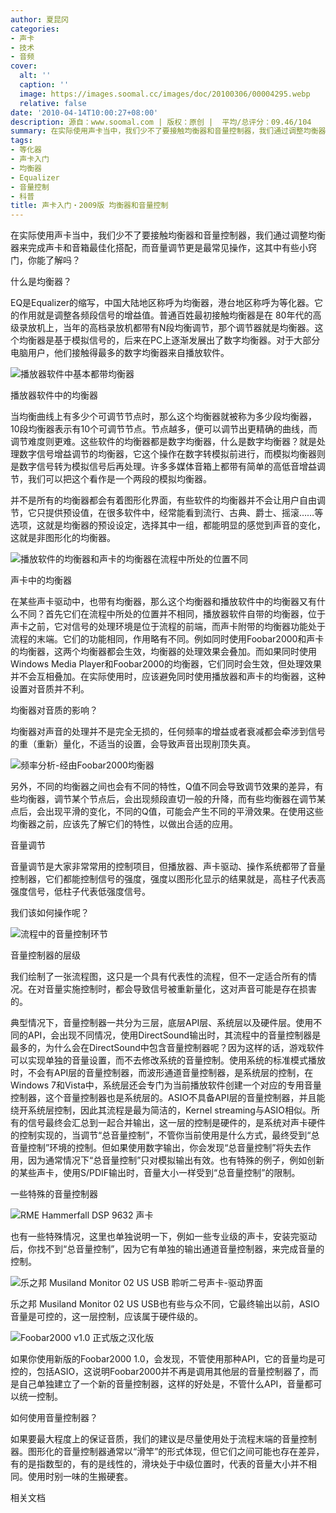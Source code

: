 ```yaml
---
author: 夏昆冈
categories:
- 声卡
- 技术
- 音频
cover:
  alt: ''
  caption: ''
  image: https://images.soomal.cc/images/doc/20100306/00004295.webp
  relative: false
date: '2010-04-14T10:00:27+08:00'
description: 源自：www.soomal.com | 版权：原创 |  平均/总评分：09.46/104
summary: 在实际使用声卡当中，我们少不了要接触均衡器和音量控制器，我们通过调整均衡器来完成声卡和音箱最佳化搭配，而音量调节更是最常见操作，这其中有些小窍门，你能了解吗？
tags:
- 等化器
- 声卡入门
- 均衡器
- Equalizer
- 音量控制
- 科普
title: 声卡入门・2009版 均衡器和音量控制
---
```


在实际使用声卡当中，我们少不了要接触均衡器和音量控制器，我们通过调整均衡器来完成声卡和音箱最佳化搭配，而音量调节更是最常见操作，这其中有些小窍门，你能了解吗？



什么是均衡器？



EQ是Equalizer的缩写，中国大陆地区称呼为均衡器，港台地区称呼为等化器。它的作用就是调整各频段信号的增益值。普通百姓最初接触均衡器是在 
80年代的高级录放机上，当年的高档录放机都带有N段均衡调节，那个调节器就是均衡器。这个均衡器是基于模拟信号的，后来在PC上逐渐发展出了数字均衡器。对于大部分电脑用户，他们接触得最多的数字均衡器来自播放软件。



![播放器软件中基本都带均衡器](https://images.soomal.cc/images/doc/20100306/00004295.webp)



播放器软件中的均衡器



当均衡曲线上有多少个可调节节点时，那么这个均衡器就被称为多少段均衡器，10段均衡器表示有10个可调节节点。节点越多，便可以调节出更精确的曲线，而调节难度则更难。这些软件的均衡器都是数字均衡器，什么是数字均衡器？就是处理数字信号增益调节的均衡器，它这个操作在数字转模拟前进行，而模拟均衡器则是数字信号转为模拟信号后再处理。许多多媒体音箱上都带有简单的高低音增益调节，我们可以把这个看作是一个两段的模拟均衡器。



并不是所有的均衡器都会有着图形化界面，有些软件的均衡器并不会让用户自由调节，它只提供预设值，在很多软件中，经常能看到流行、古典、爵士、摇滚……等选项，这就是均衡器的预设设定，选择其中一组，都能明显的感觉到声音的变化，这就是非图形化的均衡器。



![播放软件的均衡器和声卡的均衡器在流程中所处的位置不同](https://images.soomal.cc/images/doc/20100305/00004289.webp)



声卡中的均衡器



在某些声卡驱动中，也带有均衡器，那么这个均衡器和播放软件中的均衡器又有什么不同？首先它们在流程中所处的位置并不相同，播放器软件自带的均衡器，位于声卡之前，它对信号的处理环境是位于流程的前端，而声卡附带的均衡器功能处于流程的末端。它们的功能相同，作用略有不同。例如同时使用Foobar2000和声卡的均衡器，这两个均衡器都会生效，均衡器的处理效果会叠加。而如果同时使用Windows 
Media 
Player和Foobar2000的均衡器，它们同时会生效，但处理效果并不会互相叠加。在实际使用时，应该避免同时使用播放器和声卡的均衡器，这种设置对音质并不利。



均衡器对音质的影响？



均衡器对声音的处理并不是完全无损的，任何频率的增益或者衰减都会牵涉到信号的重（重新）量化，不适当的设置，会导致声音出现削顶失真。



![频率分析-经由Foobar2000均衡器](https://images.soomal.cc/images/doc/20090616/00002134.webp)



另外，不同的均衡器之间也会有不同的特性，Q值不同会导致调节效果的差异，有些均衡器，调节某个节点后，会出现频段直切一般的升降，而有些均衡器在调节某点后，会出现平滑的变化，不同的Q值，可能会产生不同的平滑效果。在使用这些均衡器之前，应该先了解它们的特性，以做出合适的应用。



音量调节



音量调节是大家非常常用的控制项目，但播放器、声卡驱动、操作系统都带了音量控制器，它们都能控制信号的强度，强度以图形化显示的结果就是，高柱子代表高强度信号，低柱子代表低强度信号。



我们该如何操作呢？



![流程中的音量控制环节](https://images.soomal.cc/images/doc/20100306/00004307.webp)



音量控制器的层级



我们绘制了一张流程图，这只是一个具有代表性的流程，但不一定适合所有的情况。在对音量实施控制时，都会导致信号被重新量化，这对声音可能是存在损害的。



典型情况下，音量控制器一共分为三层，底层API层、系统层以及硬件层。使用不同的API，会出现不同情况，使用DirectSound输出时，其流程中的音量控制器是最多的，为什么会在DirectSound中包含音量控制器呢？因为这样的话，游戏软件可以实现单独的音量设置，而不去修改系统的音量控制。使用系统的标准模式播放时，不会有API层的音量控制器，而波形通道音量控制器，是系统层的控制，在Windows 
7和Vista中，系统层还会专门为当前播放软件创建一个对应的专用音量控制器，这个音量控制器也是系统层的。ASIO不具备API层的音量控制器，并且能绕开系统层控制，因此其流程是最为简洁的，Kernel 
streaming与ASIO相似。所有的信号最终会汇总到一起合并输出，这一层的控制是硬件的，是系统对声卡硬件的控制实现的，当调节“总音量控制”，不管你当前使用是什么方式，最终受到“总音量控制”环境的控制。但如果使用数字输出，你会发现“总音量控制”将失去作用，因为通常情况下“总音量控制”只对模拟输出有效。也有特殊的例子，例如创新的某些声卡，使用S/PDIF输出时，音量大小一样受到“总音量控制”的限制。



一些特殊的音量控制器



![RME Hammerfall DSP 9632 声卡](https://images.soomal.cc/images/doc/20090502/00001672.webp)



也有一些特殊情况，这里也单独说明一下，例如一些专业级的声卡，安装完驱动后，你找不到“总音量控制”，因为它有单独的输出通道音量控制器，来完成音量的控制。



![乐之邦 Musiland Monitor 02 US USB 聆听二号声卡-驱动界面](https://images.soomal.cc/images/doc/20090710/00002250.webp)



乐之邦 Musiland Monitor 02 US USB也有些与众不同，它最终输出以前，ASIO音量是可控的，这一层控制，应该属于硬件级的。



![Foobar2000 v1.0 正式版之汉化版](https://images.soomal.cc/images/doc/20100305/00004291.webp)



如果你使用新版的Foobar2000 
1.0，会发现，不管使用那种API，它的音量均是可控的，包括ASIO，这说明Foobar2000并不再是调用其他层的音量控制器了，而是自己单独建立了一个新的音量控制器，这样的好处是，不管什么API，音量都可以统一控制。



如何使用音量控制器？



如果要最大程度上的保证音质，我们的建议是尽量使用处于流程末端的音量控制器。图形化的音量控制器通常以“滑竿”的形式体现，但它们之间可能也存在差异，有的是指数型的，有的是线性的，滑块处于中级位置时，代表的音量大小并不相同。使用时别一味的生搬硬套。



相关文档